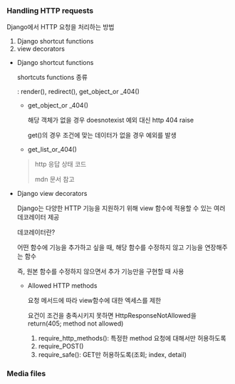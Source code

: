 ### Handling HTTP requests

Django에서 HTTP 요청을 처리하는 방법

1. Django shortcut functions
2. view decorators

- Django shortcut functions

  shortcuts functions 종류

  : render(), redirect(), get_object_or _404()

  - get_object_or _404()

    해당 객체가 없을 경우 doesnotexist 예외 대신 http 404 raise

    get()의 경우 조건에 맞는 데이터가 없을 경우 예외를 발생
    
  - get_list_or_404()

  > http 응답 상태 코드
  >
  > mdn 문서 참고

  

- Django view decorators

  Django는 다양한 HTTP 기능을 지원하기 위해 view 함수에 적용할 수 있는 여러 데코레이터 제공

  데코레이터란?
  
  어떤 함수에 기능을 추가하고 싶을 때, 해당 함수를 수정하지 않고 기능을 연장해주는 함수
  
  즉, 원본 함수를 수정하지 않으면서 추가 기능만을 구현할 때 사용
  
  - Allowed HTTP methods
  
    요청 메서드에 따라 view함수에 대한 엑세스를 제한
  
    요건이 조건을 충족시키지 못하면 HttpResponseNotAllowed을 return(405; method not allowed)
  
    1. require_http_methods(): 특정한 method 요청에 대해서만 허용하도록
    2. require_POST()
    3. require_safe(): GET만 허용하도록(조회; index, detail)



### Media files

